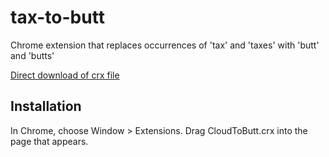 tax-to-butt
=============

Chrome extension that replaces occurrences of 'tax' and 'taxes' with 'butt' and 'butts'

[Direct download of crx file](https://github.com/zebraspots/tax-to-butt/blob/master/TaxToButt.crx?raw=true)


Installation
------------

In Chrome, choose Window > Extensions.  Drag CloudToButt.crx into the page that appears.
